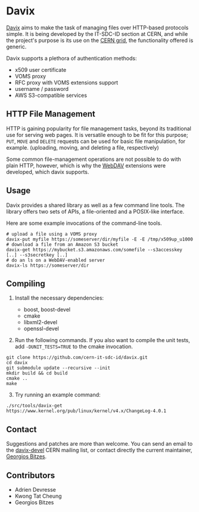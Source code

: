 # Davix
[Davix](http://dmc.web.cern.ch/projects/davix/home) aims to make the task of managing files over HTTP-based protocols simple. It is being developed by the IT-SDC-ID section at CERN, and while the project's purpose is its use on the [CERN grid](http://wlcg.web.cern.ch/), the functionality offered is generic.

Davix supports a plethora of authentication methods:
* x509 user certificate
* VOMS proxy
* RFC proxy with VOMS extensions support
* username / password
* AWS S3-compatible services

## HTTP File Management
HTTP is gaining popularity for file management tasks, beyond its traditional use for serving web pages. It is versatile enough to be fit for this purpose; `PUT`, `MOVE` and `DELETE` requests can be used for basic file manipulation, for example. (uploading, moving, and deleting a file, respectively)

Some common file-management operations are not possible to do with plain HTTP, however, which is why the [WebDAV](https://en.wikipedia.org/wiki/WebDAV) extensions were developed, which davix supports.

## Usage
Davix provides a shared library as well as a few command line tools. The library offers two sets of APIs, a file-oriented and a POSIX-like interface.

Here are some example invocations of the command-line tools.

```
# upload a file using a VOMS proxy
davix-put myfile https://someserver/dir/myfile -E -E /tmp/x509up_u1000
# download a file from an Amazon S3 bucket
davix-get https://mybucket.s3.amazonaws.com/somefile --s3accesskey [..] --s3secretkey [..]
# do an ls on a WebDAV-enabled server
davix-ls https://someserver/dir
```

## Compiling
1. Install the necessary dependencies:
   * boost, boost-devel
   * cmake
   * libxml2-devel
   * openssl-devel

2. Run the following commands. If you also want to compile the unit tests, add `-DUNIT_TESTS=TRUE` to the cmake invocation.
```
git clone https://github.com/cern-it-sdc-id/davix.git
cd davix
git submodule update --recursive --init
mkdir build && cd build
cmake ..
make
```

3. Try running an example command:
```
./src/tools/davix-get https://www.kernel.org/pub/linux/kernel/v4.x/ChangeLog-4.0.1
```

## Contact
Suggestions and patches are more than welcome. You can send an email to the [davix-devel](mailto:davix-devel@cern.ch) CERN mailing list, or contact directly the current maintainer, [Georgios Bitzes](mailto:georgios.bitzes@cern.ch).

## Contributors
* Adrien Devresse
* Kwong Tat Cheung
* Georgios Bitzes
